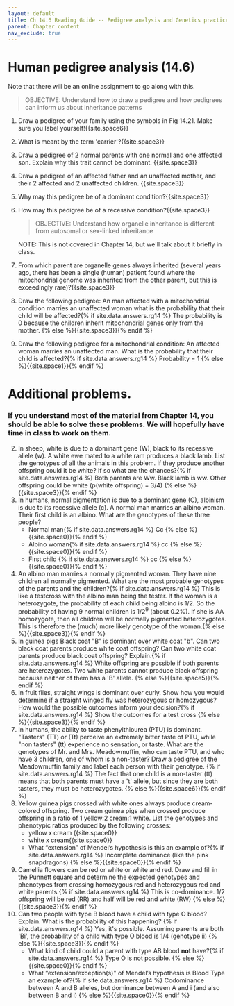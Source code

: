 ```yaml
---
layout: default
title: Ch 14.6 Reading Guide -- Pedigree analysis and Genetics practice problems
parent: Chapter content
nav_exclude: true
---
```


# Human pedigree analysis (14.6)

Note that there will be an online assignment to go along with this.

> OBJECTIVE: Understand how to draw a pedigree and how pedigrees can inform us about  inheritance patterns

1. Draw a pedigree of your family using the symbols in Fig 14.21. Make sure you label yourself!{{site.space6}}
1. What is meant by the term 'carrier'?{{site.space3}}
2. Draw a pedigree of 2 normal parents with one normal and one affected son. Explain why this trait cannot be dominant. {{site.space3}}
3. Draw a pedigree of an affected father and an unaffected mother, and their 2 affected and 2 unaffected children. {{site.space3}}
4. Why may this pedigree be of a dominant condition?{{site.space3}}
5. How may this pedigree be of a recessive condition?{{site.space3}}

    > OBJECTIVE: Understand how organelle inheritance is different from autosomal or sex-linked inheritance

    NOTE: This is not covered in Chapter 14, but we'll talk about it briefly in class.

15. From which parent are organelle genes always inherited (several years ago, there has been a single (human) patient found where the mitochondrial genome was inherited from the other parent, but this is exceedingly rare)?{{site.space3}}
16. Draw the following pedigree: An man affected with a mitochondrial condition marries an unaffected woman what is the probability that their child will be affected?{% if site.data.answers.rg14 %}<span class="ans">  The probability is 0 because the children inherit mitochondrial genes only from the mother.  </span>{% else %}{{site.space3}}{% endif %}
17. Draw the following pedigree for a mitochondrial condition: An affected woman marries an unaffected man. What is the probability that their child is affected?{% if site.data.answers.rg14 %}<span class="ans"> Probability = 1     </span>{% else %}{{site.space1}}{% endif %}

# Additional problems.

### If you understand most of the material from Chapter 14, you should be able to solve these problems. We will hopefully have time in class to work on them.


2. In sheep, white is due to a dominant gene (W), black to its recessive allele (w).   A white ewe mated to a white ram produces a black lamb.   List the genotypes of all the animals in this problem.  If they produce another offspring could it be white?  If so what are the chances?{% if site.data.answers.rg14 %}<span class="ans"> Both parents are Ww. Black lamb is ww. Other offspring could be white (p(white offspring) = 3/4) </span>{% else %}{{site.space3}}{% endif %}
3. In humans, normal pigmentation is due to a dominant gene (C), albinism is due to its recessive allele (c). A normal man marries an albino woman.  Their first child is an albino.  What are the genotypes of these three people?
    * Normal  man{% if site.data.answers.rg14 %}<span class="ans"> Cc </span>{% else %}{{site.space0}}{% endif %}
    * Albino woman{% if site.data.answers.rg14 %}<span class="ans"> cc  </span>{% else %}{{site.space0}}{% endif %}
    * First child {% if site.data.answers.rg14 %}<span class="ans"> cc </span>{% else %}{{site.space0}}{% endif %}
4. An albino man marries a normally pigmented woman.  They have nine children all normally pigmented.  What are the most probable genotypes of the parents and the children?{% if site.data.answers.rg14 %}<span class="ans"> This is like a testcross with the albino man being the tester. If the woman is a heterozygote, the probability of each child being albino is 1/2. So the probability of having 9 normal children is 1/2<sup>9</sup> (about 0.2%). If she is AA homozygote, then all children will be normally pigmented heterozygotes. This is therefore the (much) more likely genotype of the woman.</span>{% else %}{{site.space3}}{% endif %}
5. In guinea pigs Black coat "B" is dominant over white coat "b".  Can two black coat parents produce white coat offspring? Can two white coat parents produce black coat offspring? Explain.{% if site.data.answers.rg14 %}<span class="ans"> White offspring are possible if both parents are heterozygotes. Two white parents cannot produce black offspring because neither of them has a 'B' allele.     </span>{% else %}{{site.space5}}{% endif %}
6. In fruit flies, straight wings is dominant over curly. Show how you would determine if a straight winged fly was heterozygous or homozygous? How would the possible outcomes inform your decision?{% if site.data.answers.rg14 %}<span class="ans">   Show the outcomes for a test cross   </span>{% else %}{{site.space3}}{% endif %}
7. In humans, the ability to taste phenylthiourea (PTU) is dominant. "Tasters" (TT) or (Tt) perceive an extremely bitter taste of PTU, while "non tasters" (tt) experience no sensation, or taste. What are the genotypes of Mr. and Mrs. Meadowmuffin, who can taste PTU, and who have 3 children, one of whom is a non-taster? Draw a pedigree of the Meadowmuffin family and label each person with their genotype. {% if site.data.answers.rg14 %}<span class="ans">  The fact that one child is a non-taster (tt) means that both parents must have a 't' allele, but since they are both tasters, they must be heterozygotes. </span>{% else %}{{site.space6}}{% endif %}
8. Yellow guinea pigs crossed with white ones always produce cream-colored offspring.  Two cream guinea pigs when crossed produce offspring in a ratio of 1 yellow:2 cream:1 white.  List the genotypes and phenotypic ratios produced by the following crosses:
    * yellow x cream {{site.space0}}
    * white x cream{{site.space0}}
    * What “extension” of Mendel’s hypothesis is this an example of?{% if site.data.answers.rg14 %}<span class="ans">  Incomplete dominance (like the pink snapdragons)    </span>{% else %}{{site.space0}}{% endif %}
9. Camellia flowers can be red or white or white and red. Draw and fill in the Punnett square and determine the expected genotypes and phenotypes from crossing homozygous red and heterozygous red and white parents.{% if site.data.answers.rg14 %}<span class="ans"> This is co-dominance. 1/2 offspring will be red (RR) and half will be red and white (RW)     </span>{% else %}{{site.space3}}{% endif %}
10. Can two people with type B blood have a child with type O blood?  Explain.  What is the probability of this happening? {% if site.data.answers.rg14 %}<span class="ans">  Yes, it's possible. Assuming parents are both 'Bi', the probability of a child with type O blood is 1/4 (genotype ii)    </span>{% else %}{{site.space3}}{% endif %}
    * What kind of child could a parent with type AB blood **not** have?{% if site.data.answers.rg14 %}<span class="ans">  Type O is not possible.    </span>{% else %}{{site.space0}}{% endif %}
    * What “extension/exception(s)" of Mendel’s hypothesis is Blood Type an example of?{% if site.data.answers.rg14 %}<span class="ans"> Codominance between A and B alleles, but dominance between A and i (and also between B and i) </span>{% else %}{{site.space0}}{% endif %}
